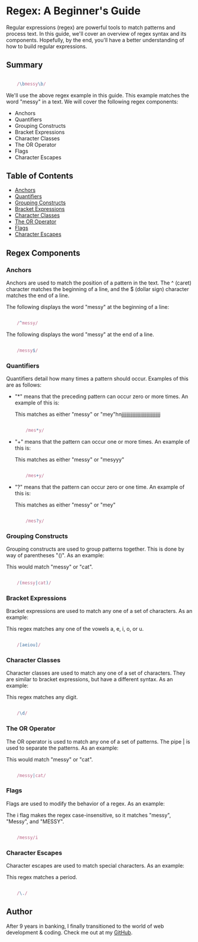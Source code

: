 # Regex: A Beginner's Guide

Regular expressions (regex) are powerful tools to match patterns and process text. In this guide, we'll cover an overview of regex syntax and its components. Hopefully, by the end, you'll have a better understanding of how to build regular expressions.

## Summary

```javascript

    /\bmessy\b/

```

We'll use the above regex example in this guide. This example matches the word "messy" in a text. We will cover the following regex components:

- Anchors
- Quantifiers
- Grouping Constructs
- Bracket Expressions
- Character Classes
- The OR Operator
- Flags
- Character Escapes

## Table of Contents

- [Anchors](#anchors)
- [Quantifiers](#quantifiers)
- [Grouping Constructs](#grouping-constructs)
- [Bracket Expressions](#bracket-expressions)
- [Character Classes](#character-classes)
- [The OR Operator](#the-or-operator)
- [Flags](#flags)
- [Character Escapes](#character-escapes)

## Regex Components

### Anchors

Anchors are used to match the position of a pattern in the text. The ^ (caret) character matches the beginning of a line, and the $ (dollar sign) character matches the end of a line.

The following displays the word "messy" at the beginning of a line:

```javascript

    /^messy/

```

The following displays the word "messy" at the end of a line.

```javascript

    /messy$/

```

### Quantifiers

Quantifiers detail how many times a pattern should occur. Examples of this are as follows:

- "*" means that the preceding pattern can occur zero or more times. An example of this is:

    This matches as either "messy" or "mey"hnjjjjjjjjjjjjjjjjjjjjjjjjjjjjjjj

    ```javascript

        /mes*y/

    ```

- "+" means that the pattern can occur one or more times. An example of this is:

    This matches as either "messy" or "mesyyy"

    ```javascript

        /mes+y/

    ```
- "?" means that the pattern can occur zero or one time. An example of this is:

    This matches as either "messy" or "mey"

    ```javascript

        /mes?y/

    ```

### Grouping Constructs

Grouping constructs are used to group patterns together. This is done by way of parentheses "()". As an example:

This would match "messy" or "cat".

```javascript

    /(messy|cat)/

```

### Bracket Expressions

Bracket expressions are used to match any one of a set of characters. As an example:

This regex matches any one of the vowels a, e, i, o, or u.

```javascript

    /[aeiou]/

```

### Character Classes

Character classes are used to match any one of a set of characters. They are similar to bracket expressions, but have a different syntax. As an example:

This regex matches any digit.

```javascript

    /\d/

```

### The OR Operator

The OR operator is used to match any one of a set of patterns. The pipe | is used to separate the patterns. As an example:

This would match "messy" or "cat".

```javascript

    /messy|cat/

```

### Flags

Flags are used to modify the behavior of a regex. As an example:

The i flag makes the regex case-insensitive, so it matches "messy", "Messy", and "MESSY".

```javascript

    /messy/i

```

### Character Escapes

Character escapes are used to match special characters. As an example:

This regex matches a period.

```javascript

    /\./

```

## Author

After 9 years in banking, I finally transitioned to the world of web development & coding. Check me out at my [GitHub](https://github.com/jmcdlungren).
